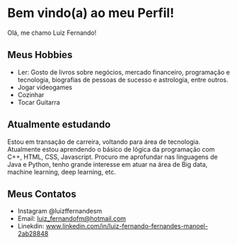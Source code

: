 # Bem vindo(a) ao meu Perfil!

Olá, me chamo Luiz Fernando!

## Meus Hobbies

- Ler: Gosto de livros sobre negócios, mercado financeiro, programação e tecnologia, biografias de pessoas de sucesso e astrologia, entre outros.
- Jogar videogames
- Cozinhar
- Tocar Guitarra

## Atualmente estudando

Estou em transação de carreira, voltando para área de tecnologia. Atualmente estou aprendendo o básico de lógica da programação com C++, HTML, CSS, Javascript.
Procuro me aprofundar nas linguagens de Java e Python, tenho grande interesse em atuar na área de Big data, machine learning, deep learning, etc.

## Meus Contatos

- Instagram @luizffernandesm
- Email: luiz_fernandofm@hotmail.com
- Linekdin: www.linkedin.com/in/luiz-fernando-fernandes-manoel-2ab28848
